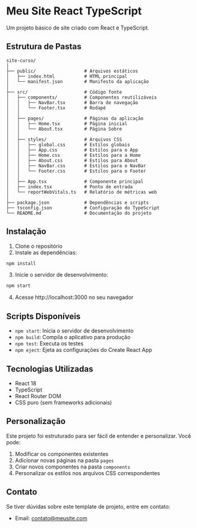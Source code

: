 # Meu Site React TypeScript

Um projeto básico de site criado com React e TypeScript.

## Estrutura de Pastas

```
site-curso/
│
├── public/                  # Arquivos estáticos
│   ├── index.html           # HTML principal
│   └── manifest.json        # Manifesto da aplicação
│
├── src/                     # Código fonte
│   ├── components/          # Componentes reutilizáveis
│   │   ├── NavBar.tsx       # Barra de navegação
│   │   └── Footer.tsx       # Rodapé
│   │
│   ├── pages/               # Páginas da aplicação
│   │   ├── Home.tsx         # Página inicial
│   │   └── About.tsx        # Página Sobre
│   │
│   ├── styles/              # Arquivos CSS
│   │   ├── global.css       # Estilos globais
│   │   ├── App.css          # Estilos para o App
│   │   ├── Home.css         # Estilos para a Home
│   │   ├── About.css        # Estilos para About
│   │   ├── NavBar.css       # Estilos para o NavBar
│   │   └── Footer.css       # Estilos para o Footer
│   │
│   ├── App.tsx              # Componente principal
│   ├── index.tsx            # Ponto de entrada
│   └── reportWebVitals.ts   # Relatório de métricas web
│
├── package.json             # Dependências e scripts
├── tsconfig.json            # Configuração do TypeScript
└── README.md                # Documentação do projeto
```

## Instalação

1. Clone o repositório
2. Instale as dependências:

```bash
npm install
```

3. Inicie o servidor de desenvolvimento:

```bash
npm start
```

4. Acesse http://localhost:3000 no seu navegador

## Scripts Disponíveis

- `npm start`: Inicia o servidor de desenvolvimento
- `npm build`: Compila o aplicativo para produção
- `npm test`: Executa os testes
- `npm eject`: Ejeta as configurações do Create React App

## Tecnologias Utilizadas

- React 18
- TypeScript
- React Router DOM
- CSS puro (sem frameworks adicionais)

## Personalização

Este projeto foi estruturado para ser fácil de entender e personalizar. Você pode:

1. Modificar os componentes existentes
2. Adicionar novas páginas na pasta `pages`
3. Criar novos componentes na pasta `components`
4. Personalizar os estilos nos arquivos CSS correspondentes

## Contato

Se tiver dúvidas sobre este template de projeto, entre em contato:

- Email: contato@meusite.com 